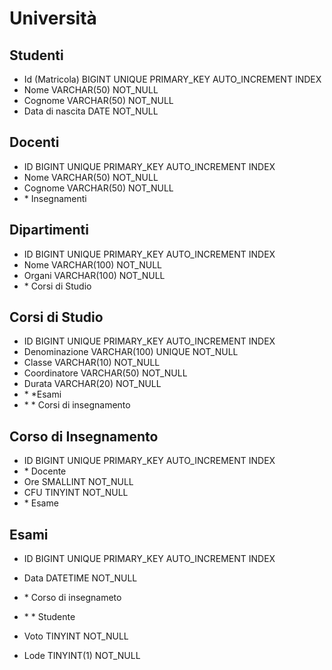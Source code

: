 # Università

## Studenti

- Id (Matricola) BIGINT UNIQUE PRIMARY_KEY AUTO_INCREMENT INDEX
- Nome VARCHAR(50) NOT_NULL
- Cognome VARCHAR(50) NOT_NULL
- Data di nascita DATE NOT_NULL

## Docenti

- ID BIGINT UNIQUE PRIMARY_KEY AUTO_INCREMENT INDEX
- Nome VARCHAR(50) NOT_NULL
- Cognome VARCHAR(50) NOT_NULL
- \* Insegnamenti

## Dipartimenti

- ID BIGINT UNIQUE PRIMARY_KEY AUTO_INCREMENT INDEX
- Nome VARCHAR(100) NOT_NULL
- Organi VARCHAR(100) NOT_NULL
- \* Corsi di Studio

## Corsi di Studio

- ID BIGINT UNIQUE PRIMARY_KEY AUTO_INCREMENT INDEX
- Denominazione VARCHAR(100) UNIQUE NOT_NULL
- Classe VARCHAR(10) NOT_NULL
- Coordinatore VARCHAR(50) NOT_NULL
- Durata VARCHAR(20) NOT_NULL
- \* \*Esami
- \* \* Corsi di insegnamento

## Corso di Insegnamento

- ID BIGINT UNIQUE PRIMARY_KEY AUTO_INCREMENT INDEX
- \* Docente
- Ore SMALLINT NOT_NULL
- CFU TINYINT NOT_NULL
- \* Esame

## Esami

- ID BIGINT UNIQUE PRIMARY_KEY AUTO_INCREMENT INDEX
- Data DATETIME NOT_NULL
- \* Corso di insegnameto
- \* \* Studente

- Voto TINYINT NOT_NULL
- Lode TINYINT(1) NOT_NULL
